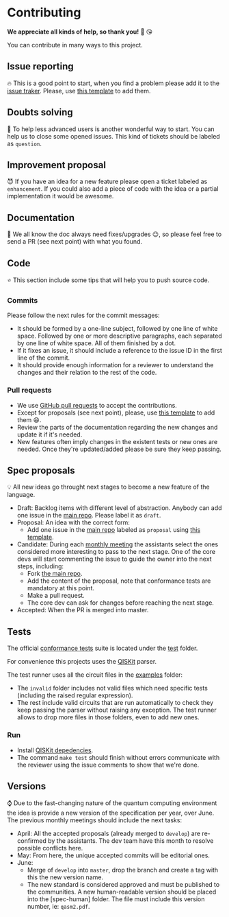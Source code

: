 # Contributing

**We appreciate all kinds of help, so thank you!** :clap: :kissing_heart:

You can contribute in many ways to this project.

## Issue reporting

:fire: This is a good point to start, when you find a problem please add it to the [issue traker](https://github.com/IBMResearch/openqasm/issues). Please, use [this template](https://github.com/IBMResearch/contributing/blob/master/templates/issue.md) to add them.

## Doubts solving

:two_women_holding_hands: To help less advanced users is another wonderful way to start. You can help us to close some opened issues. This kind of tickets should be labeled as `question`.

## Improvement proposal

:smiling_imp: If you have an idea for a new feature please open a ticket labeled as `enhancement`. If you could also add a piece of code with the idea or a partial implementation it would be awesome.

## Documentation

:eyes: We all know the doc always need fixes/upgrades :wink:, so please feel free to send a PR (see next point) with what you found.

## Code

:star: This section include some tips that will help you to push source code.

### Commits

Please follow the next rules for the commit messages:

* It should be formed by a one-line subject, followed by one line of white space. Followed by one or more descriptive paragraphs, each separated by one line of white space. All of them finished by a dot.
* If it fixes an issue, it should include a reference to the issue ID in the first line of the commit.
* It should provide enough information for a reviewer to understand the changes and their relation to the rest of the code.

### Pull requests

* We use [GitHub pull requests](https://help.github.com/articles/about-pull-requests) to accept the contributions.
* Except for proposals (see next point), please, use [this template](https://github.com/IBMResearch/contributing/blob/master/templates/pr.md) to add them :smile:.
* Review the parts of the documentation regarding the new changes and update it if it's needed.
* New features often imply changes in the existent tests or new ones are needed. Once they're updated/added please be sure they keep passing.

## Spec proposals

:bulb: All new ideas go throught next stages to become a new feature of the language.

* Draft: Backlog items with different level of abstraction. Anybody can add one issue in the [main repo](https://github.ibm.com/IBMResearch/openqasm). Please label it as `draft`.
* Proposal: An idea with the correct form:
  * Add one issue in the [main repo](https://github.ibm.com/IBMResearch/openqasm) labeled as `proposal` using [this template](templates/proposal.md).
* Candidate: During each [monthly meeting](https://github.ibm.com/IBMResearch/meetings/README.md#monthly) the assistants select the ones considered more interesting to pass to the next stage. One of the core devs will start commenting the issue to guide the owner into the next steps, including:
  * Fork [the main repo](https://github.ibm.com/IBMResearch/openqasm).
  * Add the content of the proposal, note that conformance tests are mandatory at this point.
  * Make a pull request.
  * The core dev can ask for changes before reaching the next stage.
* Accepted: When the PR is merged into master.

## Tests

The official [conformance tests](https://en.wikipedia.org/wiki/Conformance_testing) suite is located under the [test](test) folder.

For convenience this projects uses the [QISKit](https://github.com/QISKit/qiskit-sdk-py) parser.

The test runner uses all the circuit files in the [examples](examples) folder:

* The `invalid` folder includes not valid files which need specific tests (including the raised regular expression).
* The rest include valid circuits that are run automatically to check they keep passing the parser without raising any exception. The test runner allows to drop more files in those folders, even to add new ones.

### Run

* Install [QISKit depedencies](https://github.com/QISKit/qiskit-sdk-py#1-get-the-tools).
* The command `make test` should finish without errors communicate with the reviewer using the issue comments to show that we're done.

## Versions

:watch: Due to the fast-changing nature of the quantum computing environment the idea is provide a new version of the specification per year, over June. The previous monthly meetings should include the next tasks:

* April: All the accepted proposals (already merged to `develop`) are re-confirmed by the assistants. The dev team have this month to resolve possible conflicts here.
* May: From here, the unique accepted commits will be editorial ones.
* June:
  * Merge of `develop` into `master`, drop the branch and create a tag with this the new version name.
  * The new standard is considered approved and must be published to the communities. A new human-readable version should be placed into the [spec-human] folder. The file must include this version number, ie: `qasm2.pdf`.